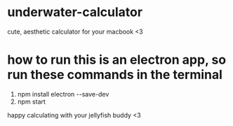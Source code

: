 # underwater-calculator
cute, aesthetic calculator for your macbook <3

# how to run this is an electron app, so run these commands in the terminal 
1. npm install electron --save-dev
2. npm start

happy calculating with your jellyfish buddy <3
